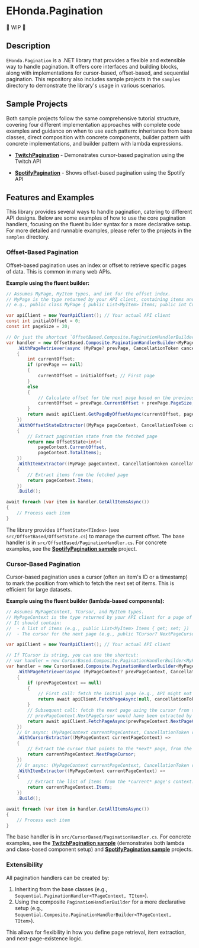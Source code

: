 # EHonda.Pagination

🚧 WIP 🚧

## Description

`EHonda.Pagination` is a .NET library that provides a flexible and extensible way to handle pagination. It offers core interfaces and building blocks, along with implementations for cursor-based, offset-based, and sequential pagination. This repository also includes sample projects in the `samples` directory to demonstrate the library's usage in various scenarios.

## Sample Projects

Both sample projects follow the same comprehensive tutorial structure, covering four different implementation approaches with complete code examples and guidance on when to use each pattern: inheritance from base classes, direct composition with concrete components, builder pattern with concrete implementations, and builder pattern with lambda expressions.

- **[TwitchPagination](samples/TwitchPagination/README.md)** - Demonstrates cursor-based pagination using the Twitch API

- **[SpotifyPagination](samples/SpotifyPagination/README.md)** - Shows offset-based pagination using the Spotify API

## Features and Examples

This library provides several ways to handle pagination, catering to different API designs. Below are some examples of how to use the core pagination handlers, focusing on the fluent builder syntax for a more declarative setup. For more detailed and runnable examples, please refer to the projects in the `samples` directory.

### Offset-Based Pagination

Offset-based pagination uses an index or offset to retrieve specific pages of data. This is common in many web APIs.

**Example using the fluent builder:**

```csharp
// Assumes MyPage, MyItem types, and int for the offset index.
// MyPage is the type returned by your API client, containing items and pagination details.
// e.g., public class MyPage { public List<MyItem> Items; public int CurrentOffset; public int PageSize; public int TotalItems; /* ... */ }

var apiClient = new YourApiClient(); // Your actual API client
const int initialOffset = 0;
const int pageSize = 20;

// Or just the shortcut `OffsetBased.Composite.PaginationHandlerBuilder<MyPage, MyItem>`
var handler = new OffsetBased.Composite.PaginationHandlerBuilder<MyPage, int, MyItem>()
    .WithPageRetriever(async (MyPage? prevPage, CancellationToken cancellationToken) =>
    {
        int currentOffset;
        if (prevPage == null)
        {
            currentOffset = initialOffset; // First page
        }
        else
        {
            // Calculate offset for the next page based on the previous one
            currentOffset = prevPage.CurrentOffset + prevPage.PageSize;
        }
        return await apiClient.GetPageByOffsetAsync(currentOffset, pageSize, cancellationToken);
    })
    .WithOffsetStateExtractor((MyPage pageContext, CancellationToken cancellationToken) =>
    {
        // Extract pagination state from the fetched page
        return new OffsetState<int>(
            pageContext.CurrentOffset,
            pageContext.TotalItems);
    })
    .WithItemExtractor((MyPage pageContext, CancellationToken cancellationToken) =>
    {
        // Extract items from the fetched page
        return pageContext.Items;
    })
    .Build();

await foreach (var item in handler.GetAllItemsAsync())
{
    // Process each item
}
```

The library provides `OffsetState<TIndex>` (see `src/OffsetBased/OffsetState.cs`) to manage the current offset. The base handler is in `src/OffsetBased/PaginationHandler.cs`. For concrete examples, see the **[SpotifyPagination sample](samples/SpotifyPagination/README.md)** project.

### Cursor-Based Pagination

Cursor-based pagination uses a cursor (often an item's ID or a timestamp) to mark the position from which to fetch the next set of items. This is efficient for large datasets.

**Example using the fluent builder (lambda-based components):**

```csharp
// Assumes MyPageContext, TCursor, and MyItem types.
// MyPageContext is the type returned by your API client for a page of data.
// It should contain:
//  - A list of items (e.g., public List<MyItem> Items { get; set; })
//  - The cursor for the next page (e.g., public TCursor? NextPageCursor { get; set; })

var apiClient = new YourApiClient(); // Your actual API client

// If TCursor is string, you can use the shortcut: 
// var handler = new CursorBased.Composite.PaginationHandlerBuilder<MyPageContext, MyItem>()
var handler = new CursorBased.Composite.PaginationHandlerBuilder<MyPageContext, TCursor, MyItem>()
    .WithPageRetriever(async (MyPageContext? prevPageContext, CancellationToken cancellationToken) =>
    {
        if (prevPageContext == null)
        {
            // First call: fetch the initial page (e.g., API might not require a cursor or use a default one).
            return await apiClient.FetchPageAsync(null, cancellationToken); 
        }
        // Subsequent call: fetch the next page using the cursor from the *previous* page's context.
        // prevPageContext.NextPageCursor would have been extracted by WithCursorExtractor in the previous step.
        return await apiClient.FetchPageAsync(prevPageContext.NextPageCursor, cancellationToken);
    })
    // Or async: (MyPageContext currentPageContext, CancellationToken ct) => Task.FromResult(currentPageContext.NextPageCursor)
    .WithCursorExtractor((MyPageContext currentPageContext) => 
    {
        // Extract the cursor that points to the *next* page, from the *current* page's context.
        return currentPageContext.NextPageCursor;
    })
    // Or async: (MyPageContext currentPageContext, CancellationToken ct) => currentPageContext.ItemsAsync
    .WithItemExtractor((MyPageContext currentPageContext) => 
    {
        // Extract the list of items from the *current* page's context.
        return currentPageContext.Items;
    })
    .Build();

await foreach (var item in handler.GetAllItemsAsync())
{
    // Process each item
}
```

The base handler is in `src/CursorBased/PaginationHandler.cs`. For concrete examples, see the **[TwitchPagination sample](samples/TwitchPagination/README.md)** (demonstrates both lambda and class-based component setup) and **[SpotifyPagination sample](samples/SpotifyPagination/README.md)** projects.

### Extensibility

All pagination handlers can be created by:

1. Inheriting from the base classes (e.g., `Sequential.PaginationHandler<TPageContext, TItem>`).
2. Using the composite `PaginationHandlerBuilder` for a more declarative setup (e.g., `Sequential.Composite.PaginationHandlerBuilder<TPageContext, TItem>`).

This allows for flexibility in how you define page retrieval, item extraction, and next-page-existence logic.

